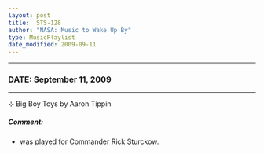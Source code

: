 ```yaml
---
layout: post
title:  STS-128
author: "NASA: Music to Wake Up By"
type: MusicPlaylist
date_modified: 2009-09-11
---
```


----
### DATE: September 11, 2009
----
⊹ Big Boy Toys by Aaron Tippin

##### Comment:
* was played for Commander Rick Sturckow.
